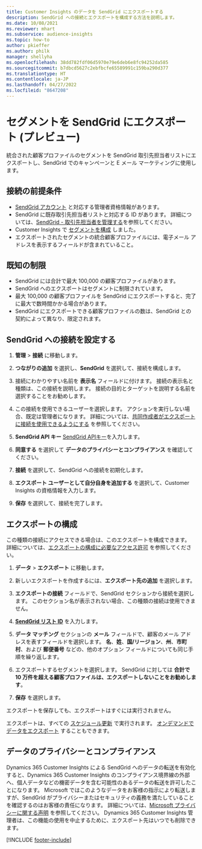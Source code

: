 ```yaml
---
title: Customer Insights のデータを SendGrid にエクスポートする
description: SendGrid への接続とエクスポートを構成する方法を説明します。
ms.date: 10/08/2021
ms.reviewer: mhart
ms.subservice: audience-insights
ms.topic: how-to
author: pkieffer
ms.author: philk
manager: shellyha
ms.openlocfilehash: 38dd782fdf06d5970e79e6deb6e8fc94252da585
ms.sourcegitcommit: b7dbcd5627c2ebfbcfe65589991c159ba290d377
ms.translationtype: HT
ms.contentlocale: ja-JP
ms.lasthandoff: 04/27/2022
ms.locfileid: "8647208"
---
```

# <a name="export-segments-to-sendgrid-preview"></a>セグメントを SendGrid にエクスポート (プレビュー)

統合された顧客プロファイルのセグメントを SendGrid 取引先担当者リストにエクスポートし、SendGrid でのキャンペーンと E メール マーケティングに使用します。 

## <a name="prerequisites-for-a-connection"></a>接続の前提条件

-   [SendGrid アカウント](https://sendgrid.com/) と対応する管理者資格情報があります。
-   SendGrid に既存取引先担当者リストと対応する ID があります。 詳細については、[SendGrid - 取引先担当者を管理する](https://sendgrid.com/docs/ui/managing-contacts/create-and-manage-contacts/#manage-contacts)を参照してください。
-   Customer Insights で [セグメントを構成](segments.md) しました。
-   エクスポートされたセグメントの統合顧客プロファイルには、電子メール アドレスを表示するフィールドが含まれていること。

## <a name="known-limitations"></a>既知の制限

- SendGrid には合計で最大 100,000 の顧客プロファイルがあります。
- SendGrid へのエクスポートはセグメントに制限されています。
- 最大 100,000 の顧客プロファイルを SendGrid にエクスポートすると、完了に最大で数時間かかる場合があります。 
- SendGrid にエクスポートできる顧客プロファイルの数は、SendGrid との契約によって異なり、限定されます。

## <a name="set-up-connection-to-sendgrid"></a>SendGrid への接続を設定する

1. **管理** > **接続** に移動します。

1. **つながりの追加** を選択し、**SendGrid** を選択して、接続を構成します。

1. 接続にわかりやすい名前を **表示名** フィールドに付けます。 接続の表示名と種類は、この接続を説明します。 接続の目的とターゲットを説明する名前を選択することをお勧めします。

1. この接続を使用できるユーザーを選択します。 アクションを実行しない場合、既定は管理者になります。 詳細については、[共同作成者がエクスポートに接続を使用できるようにする](connections.md#allow-contributors-to-use-a-connection-for-exports) を参照してください。

1. **SendGrid API キー** [SendGrid APIキー](https://sendgrid.com/docs/ui/account-and-settings/api-keys/)を入力します。

1. **同意する** を選択して **データのプライバシーとコンプライアンス** を確認してください。

1. **接続** を選択して、SendGrid への接続を初期化します。

1. **エクスポート ユーザーとして自分自身を追加する** を選択して、Customer Insights の資格情報を入力します。

1. **保存** を選択して、接続を完了します。

## <a name="configure-an-export"></a>エクスポートの構成

この種類の接続にアクセスできる場合は、このエクスポートを構成できます。 詳細については、[エクスポートの構成に必要なアクセス許可](export-destinations.md#set-up-a-new-export) を参照してください。

1. **データ** > **エクスポート** に移動します。

1. 新しいエクスポートを作成するには、**エクスポート先の追加** を選択します。

1. **エクスポートの接続** フィールドで、SendGrid セクションから接続を選択します。 このセクション名が表示されない場合、この種類の接続は使用できません。

1. **[SendGrid リスト ID](https://sendgrid.com/docs/ui/managing-contacts/create-and-manage-contacts/#manage-contacts)** を入力します。

1. **データ マッチング** セクションの **メール** フィールドで、顧客のメール アドレスを表すフィールドを選択します。 **名**、**姓**、**国/リージョン**、**州**、**市町村**、および **郵便番号** などの、他のオプション フィールドについても同じ手順を繰り返します。

1. エクスポートするセグメントを選択します。 SendGrid に対しては **合計で 10 万件を超える顧客プロファイルは、エクスポートしないことをお勧めします**。 

1. **保存** を選択します。

エクスポートを保存しても、エクスポートはすぐには実行されません。

エクスポートは、すべての [スケジュール更新](system.md#schedule-tab) で実行されます。 [オンデマンドでデータをエクスポート](export-destinations.md#run-exports-on-demand) することもできます。 

## <a name="data-privacy-and-compliance"></a>データのプライバシーとコンプライアンス

Dynamics 365 Customer Insights による SendGrid へのデータの転送を有効化すると、Dynamics 365 Customer Insights のコンプライアンス境界線の外部へ、個人データなどの機密データを含む可能性のあるデータの転送を許可したことになります。 Microsoft ではこのようなデータをお客様の指示により転送しますが、SendGrid がプライバシーまたはセキュリティの義務を満たしていることを確認するのはお客様の責任になります。 詳細については、[Microsoft プライバシーに関する声明](https://go.microsoft.com/fwlink/?linkid=396732) を参照してください。
Dynamics 365 Customer Insights 管理者は、この機能の使用を中止するために、エクスポート先はいつでも削除できます。


[!INCLUDE [footer-include](includes/footer-banner.md)]
